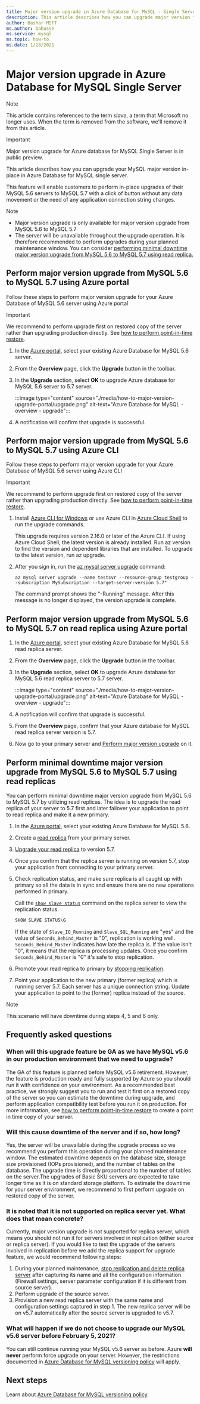```yaml
---
title: Major version upgrade in Azure Database for MySQL - Single Server
description: This article describes how you can upgrade major version for Azure Database for MySQL - Single Server 
author: Bashar-MSFT
ms.author: bahusse
ms.service: mysql
ms.topic: how-to
ms.date: 1/28/2021
---
```

# Major version upgrade in Azure Database for MySQL Single Server

> [!NOTE]
> This article contains references to the term _slave_, a term that Microsoft no longer uses. When the term is removed from the software, we'll remove it from this article.
>

> [!IMPORTANT]
> Major version upgrade for Azure database for MySQL Single Server is in public preview.

This article describes how you can upgrade your MySQL major version in-place in Azure Database for MySQL single server.

This feature will enable customers to perform in-place upgrades of their MySQL 5.6 servers to MySQL 5.7 with a click of button without any data movement or the need of any application connection string changes.

> [!Note]
> * Major version upgrade is only available for major version upgrade from MySQL 5.6 to MySQL 5.7
> * The server will be unavailable throughout the upgrade operation. It is therefore recommended to perform upgrades during your planned maintenance window. You can consider [performing minimal downtime major version upgrade from MySQL 5.6 to MySQL 5.7 using read replica.](#perform-minimal-downtime-major-version-upgrade-from-mysql-56-to-mysql-57-using-read-replicas)

## Perform major version upgrade from MySQL 5.6 to MySQL 5.7 using Azure portal

Follow these steps to perform major version upgrade for your Azure Database of MySQL 5.6 server using Azure portal

> [!IMPORTANT]
> We recommend to perform upgrade first on restored copy of the server rather than upgrading production directly. See [how to perform point-in-time restore](howto-restore-server-portal.md#point-in-time-restore).

1. In the [Azure portal](https://portal.azure.com/), select your existing Azure Database for MySQL 5.6 server.

2. From the **Overview** page, click the **Upgrade** button in the toolbar.

3. In the **Upgrade** section, select **OK** to upgrade Azure database for MySQL 5.6 server to 5.7 server.

   :::image type="content" source="./media/how-to-major-version-upgrade-portal/upgrade.png" alt-text="Azure Database for MySQL - overview - upgrade":::

4. A notification will confirm that upgrade is successful.


## Perform major version upgrade from MySQL 5.6 to MySQL 5.7 using Azure CLI

Follow these steps to perform major version upgrade for your Azure Database of MySQL 5.6 server using Azure CLI

> [!IMPORTANT]
> We recommend to perform upgrade first on restored copy of the server rather than upgrading production directly. See [how to perform point-in-time restore](howto-restore-server-cli.md#server-point-in-time-restore).

1. Install [Azure CLI for Windows](/cli/azure/install-azure-cli) or use Azure CLI in [Azure Cloud Shell](../cloud-shell/overview.md) to run the upgrade commands. 
 
   This upgrade requires version 2.16.0 or later of the Azure CLI. If using Azure Cloud Shell, the latest version is already installed. Run az version to find the version and dependent libraries that are installed. To upgrade to the latest version, run az upgrade.

2. After you sign in, run the [az mysql server upgrade](https://docs.microsoft.com/cli/azure/mysql/server?view=azure-cli-latest#az_mysql_server_upgrade&preserve-view=true) command:

   ```azurecli
   az mysql server upgrade --name testsvr --resource-group testgroup --subscription MySubscription --target-server-version 5.7"
   ```
   
   The command prompt shows the "-Running" message. After this message is no longer displayed, the version upgrade is complete.

## Perform major version upgrade from MySQL 5.6 to MySQL 5.7 on read replica using Azure portal

1. In the [Azure portal](https://portal.azure.com/), select your existing Azure Database for MySQL 5.6 read replica server.

2. From the **Overview** page, click the **Upgrade** button in the toolbar.

3. In the **Upgrade** section, select **OK** to upgrade Azure database for MySQL 5.6 read replica server to 5.7 server.

   :::image type="content" source="./media/how-to-major-version-upgrade-portal/upgrade.png" alt-text="Azure Database for MySQL - overview - upgrade":::

4. A notification will confirm that upgrade is successful.

5. From the **Overview** page, confirm that your Azure database for MySQL read replica server version is 5.7.

6. Now go to your primary server and [Perform major version upgrade](#perform-major-version-upgrade-from-mysql-56-to-mysql-57-using-azure-portal) on it.

## Perform minimal downtime major version upgrade from MySQL 5.6 to MySQL 5.7 using read replicas

You can perform minimal downtime major version upgrade from MySQL 5.6 to MySQL 5.7 by utilizing read replicas. The idea is to upgrade the read replica of your server to 5.7 first and later failover your application to point to read replica and make it a new primary.

1. In the [Azure portal](https://portal.azure.com/), select your existing Azure Database for MySQL 5.6.

2. Create a [read replica](https://docs.microsoft.com/azure/mysql/concepts-read-replicas#create-a-replica) from your primary server.

3. [Upgrade your read replica](#perform-major-version-upgrade-from-mysql-56-to-mysql-57-on-read-replica-using-azure-portal) to version 5.7.

4. Once you confirm that the replica server is running on version 5.7, stop your application from connecting to your primary server.
 
5. Check replication status, and make sure replica is all caught up with primary so all the data is in sync and ensure there are no new operations performed in primary.

   Call the [`show slave status`](https://dev.mysql.com/doc/refman/5.7/en/show-slave-status.html) command on the replica server to view the replication status.

   ```sql
   SHOW SLAVE STATUS\G
   ```

   If the state of `Slave_IO_Running` and `Slave_SQL_Running` are "yes" and the value of `Seconds_Behind_Master` is "0", replication is working well. `Seconds_Behind_Master` indicates how late the replica is. If the value isn't "0", it means that the replica is processing updates. Once you confirm `Seconds_Behind_Master` is "0" it's safe to stop replication.

6. Promote your read replica to primary by [stopping replication](https://docs.microsoft.com/azure/mysql/howto-read-replicas-portal#stop-replication-to-a-replica-server).

7. Point your application to the new primary (former replica) which is running server 5.7. Each server has a unique connection string. Update your application to point to the (former) replica instead of the source.

> [!Note]
> This scenario will have downtime during steps 4, 5 and 6 only.


## Frequently asked questions

### When will this upgrade feature be GA as we have MySQL v5.6 in our production environment that we need to upgrade?

The GA of this feature is planned before MySQL v5.6 retirement. However, the feature is production ready and fully supported by Azure so you should run it with confidence on your environment. As a recommended best practice, we strongly suggest you to run and test it first on a restored copy of the server so you can estimate the downtime during upgrade, and perform application compatibility test before you run it on production. For more information, see [how to perform point-in-time restore](howto-restore-server-portal.md#point-in-time-restore) to create a point in time copy of your server. 

### Will this cause downtime of the server and if so, how long?

Yes, the server will be unavailable during the upgrade process so we recommend you perform this operation during your planned maintenance window. The estimated downtime depends on the database size, storage size provisioned (IOPs provisioned), and the number of tables on the database. The upgrade time is directly proportional to the number of tables on the server.The upgrades of Basic SKU servers are expected to take longer time as it is on standard storage platform. To estimate the downtime for your server environment, we recommend to first perform upgrade on restored copy of the server.  

### It is noted that it is not supported on replica server yet. What does that mean concrete?

Currently, major version upgrade is not supported for replica server, which means you should not run it for servers involved in replication (either source or replica server). If you would like to test the upgrade of the servers involved in replication before we add the replica support for upgrade feature, we would recommend following steps:

1. During your planned maintenance, [stop replication and delete replica server](howto-read-replicas-portal.md) after capturing its name and all the configuration information (Firewall settings, server parameter configuration if it is different from source server).
2. Perform upgrade of the source server.
3. Provision a new read replica server with the same name and configuration settings captured in step 1. The new replica server will be on v5.7 automatically after the source server is upgraded to v5.7.

### What will happen if we do not choose to upgrade our MySQL v5.6 server before February 5, 2021?

You can still continue running your MySQL v5.6 server as before. Azure **will never** perform force upgrade on your server. However, the restrictions documented in [Azure Database for MySQL versioning policy](concepts-version-policy.md) will apply.

## Next steps

Learn about [Azure Database for MySQL versioning policy](concepts-version-policy.md).
